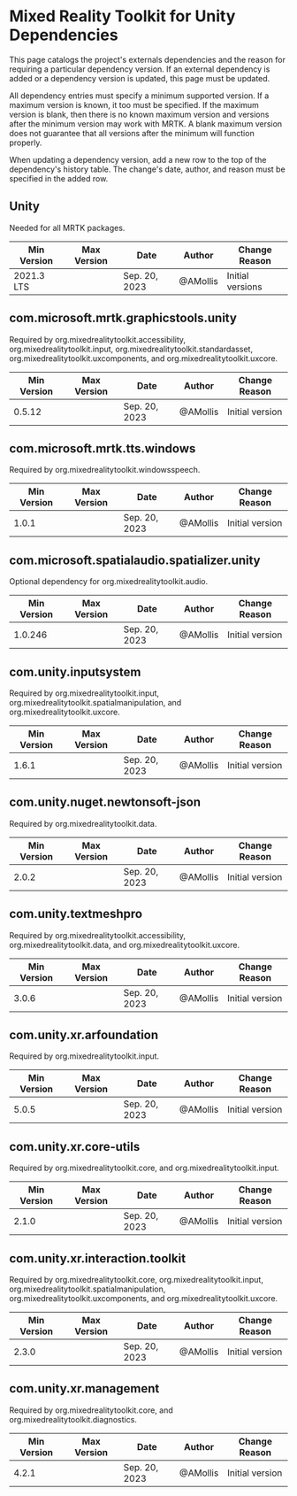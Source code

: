 # Mixed Reality Toolkit for Unity Dependencies

This page catalogs the project's externals dependencies and the reason for requiring a particular dependency version. If an external dependency is added or a dependency version is updated, this page must be updated.

All dependency entries must specify a minimum supported version. If a maximum version is known, it too must be specified. If the maximum version is blank, then there is no known maximum version and versions after the minimum version may work with MRTK. A blank maximum version does not guarantee that all versions after the minimum will function properly.

When updating a dependency version, add a new row to the top of the dependency's history table. The change's date, author, and reason must be specified in the added row.

## Unity

Needed for all MRTK packages.

| Min Version | Max Version | Date          | Author          | Change Reason                        |
|-------------|-------------|---------------|-----------------|--------------------------------------|
| 2021.3 LTS  |             | Sep. 20, 2023 | @AMollis        | Initial versions                     |

## com.microsoft.mrtk.graphicstools.unity

Required by org.mixedrealitytoolkit.accessibility, org.mixedrealitytoolkit.input, org.mixedrealitytoolkit.standardasset, org.mixedrealitytoolkit.uxcomponents, and org.mixedrealitytoolkit.uxcore.

| Min Version | Max Version | Date          | Author          | Change Reason                        |
|-------------|-------------|---------------|-----------------|--------------------------------------|
| 0.5.12      |             | Sep. 20, 2023 | @AMollis        | Initial version                      |

## com.microsoft.mrtk.tts.windows

Required by org.mixedrealitytoolkit.windowsspeech.

| Min Version | Max Version | Date          | Author          | Change Reason                        |
|-------------|-------------|---------------|-----------------|--------------------------------------|
| 1.0.1       |             | Sep. 20, 2023 | @AMollis        | Initial version                      |

## com.microsoft.spatialaudio.spatializer.unity

Optional dependency for org.mixedrealitytoolkit.audio.

| Min Version | Max Version | Date          | Author          | Change Reason                        |
|-------------|-------------|---------------|-----------------|--------------------------------------|
| 1.0.246     |             | Sep. 20, 2023 | @AMollis        | Initial version                      |

## com.unity.inputsystem

Required by org.mixedrealitytoolkit.input, org.mixedrealitytoolkit.spatialmanipulation, and org.mixedrealitytoolkit.uxcore.

| Min Version | Max Version | Date          | Author          | Change Reason                        |
|-------------|-------------|---------------|-----------------|--------------------------------------|
| 1.6.1       |             | Sep. 20, 2023 | @AMollis        | Initial version                      |

## com.unity.nuget.newtonsoft-json

Required by org.mixedrealitytoolkit.data.

| Min Version | Max Version | Date          | Author          | Change Reason                        |
|-------------|-------------|---------------|-----------------|--------------------------------------|
| 2.0.2       |             | Sep. 20, 2023 | @AMollis        | Initial version                      |

## com.unity.textmeshpro

Required by org.mixedrealitytoolkit.accessibility, org.mixedrealitytoolkit.data, and org.mixedrealitytoolkit.uxcore.

| Min Version | Max Version | Date          | Author          | Change Reason                        |
|-------------|-------------|---------------|-----------------|--------------------------------------|
| 3.0.6       |             | Sep. 20, 2023 | @AMollis        | Initial version                      |

## com.unity.xr.arfoundation

Required by org.mixedrealitytoolkit.input.

| Min Version | Max Version | Date          | Author          | Change Reason                        |
|-------------|-------------|---------------|-----------------|--------------------------------------|
| 5.0.5       |             | Sep. 20, 2023 | @AMollis        | Initial version                      |

## com.unity.xr.core-utils

Required by org.mixedrealitytoolkit.core, and org.mixedrealitytoolkit.input.

| Min Version | Max Version | Date          | Author          | Change Reason                        |
|-------------|-------------|---------------|-----------------|--------------------------------------|
| 2.1.0       |             | Sep. 20, 2023 | @AMollis        | Initial version                      |

## com.unity.xr.interaction.toolkit

Required by org.mixedrealitytoolkit.core, org.mixedrealitytoolkit.input, org.mixedrealitytoolkit.spatialmanipulation, org.mixedrealitytoolkit.uxcomponents, and org.mixedrealitytoolkit.uxcore.

| Min Version | Max Version | Date          | Author          | Change Reason                        |
|-------------|-------------|---------------|-----------------|--------------------------------------|
| 2.3.0       |             | Sep. 20, 2023 | @AMollis        | Initial version                      |

## com.unity.xr.management

Required by org.mixedrealitytoolkit.core, and org.mixedrealitytoolkit.diagnostics.

| Min Version | Max Version | Date          | Author          | Change Reason                        |
|-------------|-------------|---------------|-----------------|--------------------------------------|
| 4.2.1       |             | Sep. 20, 2023 | @AMollis        | Initial version                      |
